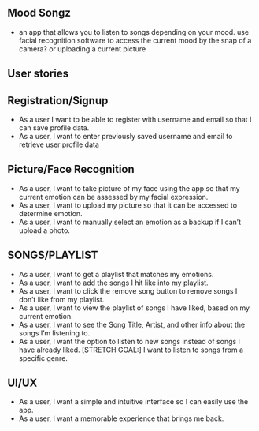 ## Mood Songz ###
 -	an app that allows you to listen to songs depending on your mood.
use facial recognition software to access the current mood by the snap of a camera? or uploading a current picture
## User stories ###


## Registration/Signup
- As a user I want to be able to register with username and email so that I can save profile data.
- As a user, I want to enter previously saved username and email to retrieve user profile data

## Picture/Face Recognition
- As a user, I want to take picture of my face using the app so that my current emotion can be assessed by my facial expression.
- As a user, I want to upload my picture so that it can be accessed to determine emotion.
- As a user, I want to manually select an emotion as a backup if I can’t upload a photo.

## SONGS/PLAYLIST
- As a user, I want to get a playlist that matches my emotions.
- As a user, I want to add the songs I hit like into my playlist.
- As a user, I want to click the remove song button to remove songs I don’t like from my playlist.
- As a user, I want to view the playlist of songs I have liked, based on my current emotion.
- As a user, I want to see the Song Title, Artist, and other info about the songs I’m listening to.
- As a user, I want the option to listen to new songs instead of songs I have already liked.
[STRETCH GOAL:] I want to listen to songs from a specific genre.

## UI/UX
- As a user, I want a simple and intuitive interface so I can easily use the app.
- As a user, I want a memorable experience that brings me back.
